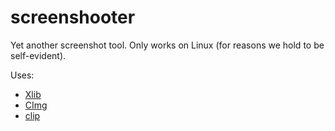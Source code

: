 # screenshooter

Yet another screenshot tool. Only works on Linux (for reasons we hold to be self-evident).


Uses:
  - [Xlib](https://tronche.com/gui/x/xlib-tutorial/)
  - [CImg](http://cimg.eu/)
  - [clip](https://github.com/dacap/clip)
